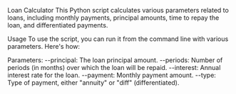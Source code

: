 Loan Calculator
This Python script calculates various parameters related to loans, including monthly payments, principal amounts, time to repay the loan, and differentiated payments.

Usage
To use the script, you can run it from the command line with various parameters. Here's how:

Parameters:
--principal: The loan principal amount.
--periods: Number of periods (in months) over which the loan will be repaid.
--interest: Annual interest rate for the loan.
--payment: Monthly payment amount.
--type: Type of payment, either "annuity" or "diff" (differentiated).

